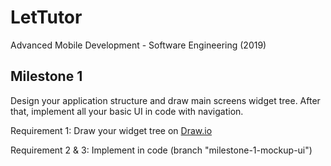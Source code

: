 # LetTutor

Advanced Mobile Development - Software Engineering (2019)

## Milestone 1

Design your application structure and draw main screens widget tree. After that, implement all your basic UI in code with navigation.

Requirement 1: Draw your widget tree on [Draw.io](https://docs.google.com/drawings/d/1sAh_xklAv2g5aXhYe-cc5mPINT038yQmgh67tMJhUtQ/edit?usp=sharing)

Requirement 2 & 3: Implement in code (branch "milestone-1-mockup-ui")


